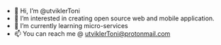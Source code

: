 - 👋 Hi, I’m @utviklerToni
- 👀 I’m interested in creating open source web and mobile application.
- 🌱 I’m currently learning micro-services
- 📫 You can reach me @ utviklerToni@protonmail.com

<!---
utviklerToni/utviklerToni is a ✨ special ✨ repository because its `README.md` (this file) appears on your GitHub profile.
You can click the Preview link to take a look at your changes.
--->
